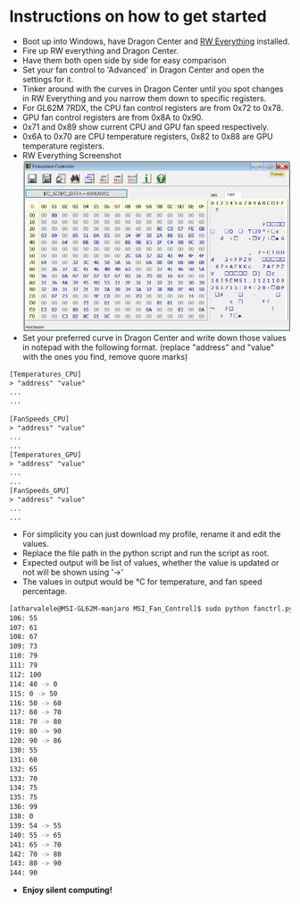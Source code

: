# Instructions on how to get started

- Boot up into Windows, have Dragon Center and [RW Everything](http://rweverything.com/) installed.
- Fire up RW everything and Dragon Center.
- Have them both open side by side for easy comparison
- Set your fan control to 'Advanced' in Dragon Center and open the settings for it.
- Tinker around with the curves in Dragon Center until you spot changes in RW Everything and you narrow them down to specific registers.
- For GL62M 7RDX, the CPU fan control registers are from 0x72 to 0x78.
- GPU fan control registers are from 0x8A to 0x90.
- 0x71 and 0x89 show current CPU and GPU fan speed respectively.
- 0x6A to 0x70 are CPU temperature registers, 0x82 to 0x88 are GPU temperature registers.
- RW Everything Screenshot ![alt-text](EC.png)
- Set your preferred curve in Dragon Center and write down those values in notepad with the following format. (replace "address" and "value" with the ones you find, remove quore marks)

```text
[Temperatures_CPU]
> "address" "value"
...
...

[FanSpeeds_CPU]
> "address" "value"
...
...
[Temperatures_GPU]
> "address" "value"
...
...
[FanSpeeds_GPU]
> "address" "value"
...
...
```

- For simplicity you can just download my profile, rename it and edit the values.
- Replace the file path in the python script and run the script as root.
- Expected output will be list of values, whether the value is updated or not will be shown using '->'
- The values in output would be °C for temperature, and fan speed percentage.

```bash
[atharvalele@MSI-GL62M-manjaro MSI_Fan_Control]$ sudo python fanctrl.py
106: 55
107: 61
108: 67
109: 73
110: 79
111: 79
112: 100
114: 40 -> 0
115: 0 -> 50
116: 50 -> 60
117: 60 -> 70
118: 70 -> 80
119: 80 -> 90
120: 90 -> 86
130: 55
131: 60
132: 65
133: 70
134: 75
135: 75
136: 99
138: 0
139: 54 -> 55
140: 55 -> 65
141: 65 -> 70
142: 70 -> 80
143: 80 -> 90
144: 90
```

- **Enjoy silent computing!**